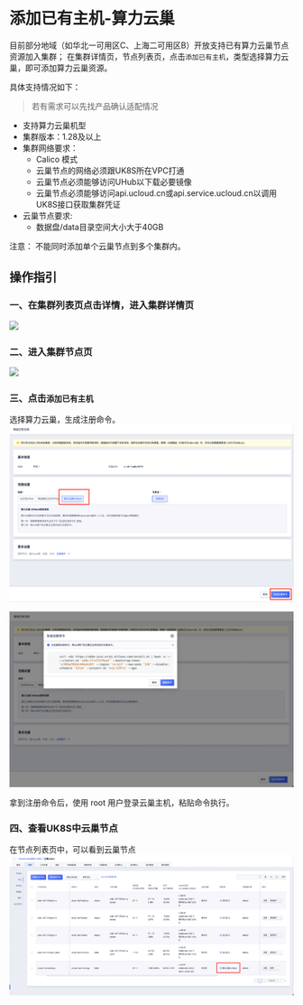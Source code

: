 # 添加已有主机-算力云巢

目前部分地域（如华北一可用区C、上海二可用区B）开放支持已有算力云巢节点资源加入集群； 在集群详情页，节点列表页，点击`添加已有主机`，类型选择算力云巢，即可添加算力云巢资源。

具体支持情况如下：

> 若有需求可以先找产品确认适配情况

- 支持算力云巢机型
- 集群版本：1.28及以上
- 集群网络要求：
  - Calico 模式
  - 云巢节点的网络必须跟UK8S所在VPC打通
  - 云巢节点必须能够访问UHub以下载必要镜像
  - 云巢节点必须能够访问api.ucloud.cn或api.service.ucloud.cn以调用UK8S接口获取集群凭证
- 云巢节点要求:
  - 数据盘/data目录空间大小大于40GB

注意： 不能同时添加单个云巢节点到多个集群内。

## 操作指引

### 一、在集群列表页点击详情，进入集群详情页

![](/images/userguide/添加已有节点1.png)

### 二、进入集群节点页

![](/images/userguide/添加已有节点2.png)

### 三、点击`添加已有主机`

选择算力云巢，生成注册命令。    
![](/images/userguide/添加已有节点4.png)

![](/images/userguide/添加已有节点5.png)

拿到注册命令后，使用 root 用户登录云巢主机，粘贴命令执行。

### 四、查看UK8S中云巢节点
在节点列表页中，可以看到云巢节点
![](/images/userguide/添加已有节点6.png)
